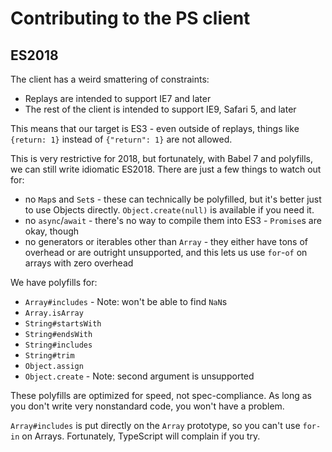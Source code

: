 Contributing to the PS client
=============================

ES2018
------

The client has a weird smattering of constraints:

- Replays are intended to support IE7 and later
- The rest of the client is intended to support IE9, Safari 5, and later

This means that our target is ES3 - even outside of replays, things like `{return: 1}` instead of `{"return": 1}` are not allowed.

This is very restrictive for 2018, but fortunately, with Babel 7 and polyfills, we can still write idiomatic ES2018. There are just a few things to watch out for:

- no `Map`s and `Set`s - these can technically be polyfilled, but it's better just to use Objects directly. `Object.create(null)` is available if you need it.
- no `async`/`await` - there's no way to compile them into ES3 - `Promise`s are okay, though
- no generators or iterables other than `Array` - they either have tons of overhead or are outright unsupported, and this lets us use `for`-`of` on arrays with zero overhead

We have polyfills for:
- `Array#includes` - Note: won't be able to find `NaN`s
- `Array.isArray`
- `String#startsWith`
- `String#endsWith`
- `String#includes`
- `String#trim`
- `Object.assign`
- `Object.create` - Note: second argument is unsupported

These polyfills are optimized for speed, not spec-compliance. As long as you don't write very nonstandard code, you won't have a problem.

`Array#includes` is put directly on the `Array` prototype, so you can't use `for-in` on Arrays. Fortunately, TypeScript will complain if you try.
